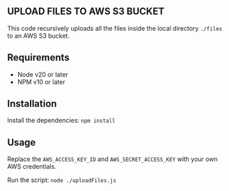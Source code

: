 ## UPLOAD FILES TO AWS S3 BUCKET
This code recursively uploads all the files inside the local directory `./files` to an AWS S3 bucket.

## Requirements

- Node v20 or later
- NPM v10 or later

## Installation

Install the dependencies: `npm install`

## Usage

Replace the `AWS_ACCESS_KEY_ID` and `AWS_SECRET_ACCESS_KEY` with your own AWS credentials.

Run the script: `node ./uploadFiles.js`